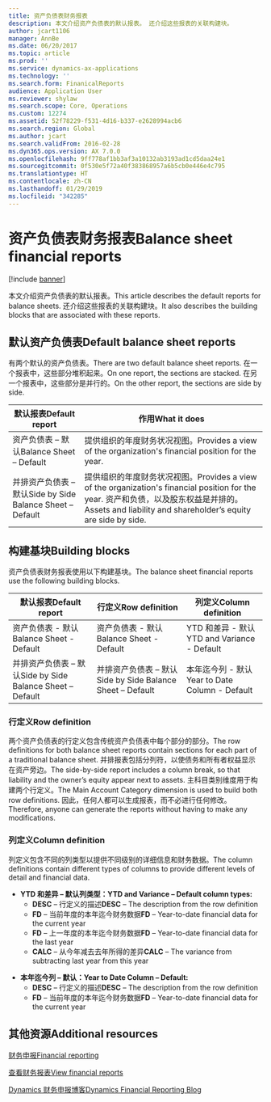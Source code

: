```yaml
---
title: 资产负债表财务报表
description: 本文介绍资产负债表的默认报表。 还介绍这些报表的关联构建块。
author: jcart1106
manager: AnnBe
ms.date: 06/20/2017
ms.topic: article
ms.prod: ''
ms.service: dynamics-ax-applications
ms.technology: ''
ms.search.form: FinanicalReports
audience: Application User
ms.reviewer: shylaw
ms.search.scope: Core, Operations
ms.custom: 12274
ms.assetid: 52f78229-f531-4d16-b337-e2628994acb6
ms.search.region: Global
ms.author: jcart
ms.search.validFrom: 2016-02-28
ms.dyn365.ops.version: AX 7.0.0
ms.openlocfilehash: 9ff778af1bb3af3a10132ab3193ad1cd5daa24e1
ms.sourcegitcommit: 0f530e5f72a40f383868957a6b5cb0e446e4c795
ms.translationtype: HT
ms.contentlocale: zh-CN
ms.lasthandoff: 01/29/2019
ms.locfileid: "342285"
---
```

# <a name="balance-sheet-financial-reports"></a><span data-ttu-id="39e7e-104">资产负债表财务报表</span><span class="sxs-lookup"><span data-stu-id="39e7e-104">Balance sheet financial reports</span></span>

[!include [banner](../includes/banner.md)]

<span data-ttu-id="39e7e-105">本文介绍资产负债表的默认报表。</span><span class="sxs-lookup"><span data-stu-id="39e7e-105">This article describes the default reports for balance sheets.</span></span> <span data-ttu-id="39e7e-106">还介绍这些报表的关联构建块。</span><span class="sxs-lookup"><span data-stu-id="39e7e-106">It also describes the building blocks that are associated with these reports.</span></span> 

<a name="default-balance-sheet-reports"></a><span data-ttu-id="39e7e-107">默认资产负债表</span><span class="sxs-lookup"><span data-stu-id="39e7e-107">Default balance sheet reports</span></span>
-----------------------------

<span data-ttu-id="39e7e-108">有两个默认的资产负债表。</span><span class="sxs-lookup"><span data-stu-id="39e7e-108">There are two default balance sheet reports.</span></span> <span data-ttu-id="39e7e-109">在一个报表中，这些部分堆积起来。</span><span class="sxs-lookup"><span data-stu-id="39e7e-109">On one report, the sections are stacked.</span></span> <span data-ttu-id="39e7e-110">在另一个报表中，这些部分是并行的。</span><span class="sxs-lookup"><span data-stu-id="39e7e-110">On the other report, the sections are side by side.</span></span>

| <span data-ttu-id="39e7e-111">默认报表</span><span class="sxs-lookup"><span data-stu-id="39e7e-111">Default report</span></span>                       | <span data-ttu-id="39e7e-112">作用</span><span class="sxs-lookup"><span data-stu-id="39e7e-112">What it does</span></span>                                                                                                                           |
|--------------------------------------|----------------------------------------------------------------------------------------------------------------------------------------|
| <span data-ttu-id="39e7e-113">资产负债表 – 默认</span><span class="sxs-lookup"><span data-stu-id="39e7e-113">Balance Sheet – Default</span></span>              | <span data-ttu-id="39e7e-114">提供组织的年度财务状况视图。</span><span class="sxs-lookup"><span data-stu-id="39e7e-114">Provides a view of the organization's financial position for the year.</span></span>                                                                 |
| <span data-ttu-id="39e7e-115">并排资产负债表 – 默认</span><span class="sxs-lookup"><span data-stu-id="39e7e-115">Side by Side Balance Sheet – Default</span></span> | <span data-ttu-id="39e7e-116">提供组织的年度财务状况视图。</span><span class="sxs-lookup"><span data-stu-id="39e7e-116">Provides a view of the organization's financial position for the year.</span></span> <span data-ttu-id="39e7e-117">资产和负债，以及股东权益是并排的。</span><span class="sxs-lookup"><span data-stu-id="39e7e-117">Assets and liability and shareholder’s equity are side by side.</span></span> |

## <a name="building-blocks"></a><span data-ttu-id="39e7e-118">构建基块</span><span class="sxs-lookup"><span data-stu-id="39e7e-118">Building blocks</span></span>
<span data-ttu-id="39e7e-119">资产负债表财务报表使用以下构建基块。</span><span class="sxs-lookup"><span data-stu-id="39e7e-119">The balance sheet financial reports use the following building blocks.</span></span>

| <span data-ttu-id="39e7e-120">默认报表</span><span class="sxs-lookup"><span data-stu-id="39e7e-120">Default report</span></span>                       | <span data-ttu-id="39e7e-121">行定义</span><span class="sxs-lookup"><span data-stu-id="39e7e-121">Row definition</span></span>                       | <span data-ttu-id="39e7e-122">列定义</span><span class="sxs-lookup"><span data-stu-id="39e7e-122">Column definition</span></span>             |
|--------------------------------------|--------------------------------------|-------------------------------|
| <span data-ttu-id="39e7e-123">资产负债表 - 默认</span><span class="sxs-lookup"><span data-stu-id="39e7e-123">Balance Sheet - Default</span></span>              | <span data-ttu-id="39e7e-124">资产负债表 - 默认</span><span class="sxs-lookup"><span data-stu-id="39e7e-124">Balance Sheet - Default</span></span>              | <span data-ttu-id="39e7e-125">YTD 和差异 - 默认</span><span class="sxs-lookup"><span data-stu-id="39e7e-125">YTD and Variance - Default</span></span>    |
| <span data-ttu-id="39e7e-126">并排资产负债表 – 默认</span><span class="sxs-lookup"><span data-stu-id="39e7e-126">Side by Side Balance Sheet – Default</span></span> | <span data-ttu-id="39e7e-127">并排资产负债表 – 默认</span><span class="sxs-lookup"><span data-stu-id="39e7e-127">Side by Side Balance Sheet – Default</span></span> | <span data-ttu-id="39e7e-128">本年迄今列 - 默认</span><span class="sxs-lookup"><span data-stu-id="39e7e-128">Year to Date Column - Default</span></span> |

### <a name="row-definition"></a><span data-ttu-id="39e7e-129">行定义</span><span class="sxs-lookup"><span data-stu-id="39e7e-129">Row definition</span></span>

<span data-ttu-id="39e7e-130">两个资产负债表的行定义包含传统资产负债表中每个部分的部分。</span><span class="sxs-lookup"><span data-stu-id="39e7e-130">The row definitions for both balance sheet reports contain sections for each part of a traditional balance sheet.</span></span> <span data-ttu-id="39e7e-131">并排报表包括分列符，以使债务和所有者权益显示在资产旁边。</span><span class="sxs-lookup"><span data-stu-id="39e7e-131">The side-by-side report includes a column break, so that liability and the owner’s equity appear next to assets.</span></span> <span data-ttu-id="39e7e-132">主科目类别维度用于构建两个行定义。</span><span class="sxs-lookup"><span data-stu-id="39e7e-132">The Main Account Category dimension is used to build both row definitions.</span></span> <span data-ttu-id="39e7e-133">因此，任何人都可以生成报表，而不必进行任何修改。</span><span class="sxs-lookup"><span data-stu-id="39e7e-133">Therefore, anyone can generate the reports without having to make any modifications.</span></span>

### <a name="column-definition"></a><span data-ttu-id="39e7e-134">列定义</span><span class="sxs-lookup"><span data-stu-id="39e7e-134">Column definition</span></span>

<span data-ttu-id="39e7e-135">列定义包含不同的列类型以提供不同级别的详细信息和财务数据。</span><span class="sxs-lookup"><span data-stu-id="39e7e-135">The column definitions contain different types of columns to provide different levels of detail and financial data.</span></span>

-   <span data-ttu-id="39e7e-136">**YTD 和差异 – 默认列类型：**</span><span class="sxs-lookup"><span data-stu-id="39e7e-136">**YTD and Variance – Default column types:**</span></span>
    -   <span data-ttu-id="39e7e-137">**DESC** – 行定义的描述</span><span class="sxs-lookup"><span data-stu-id="39e7e-137">**DESC** – The description from the row definition</span></span>
    -   <span data-ttu-id="39e7e-138">**FD** – 当前年度的本年迄今财务数据</span><span class="sxs-lookup"><span data-stu-id="39e7e-138">**FD** – Year-to-date financial data for the current year</span></span>
    -   <span data-ttu-id="39e7e-139">**FD** – 上一年度的本年迄今财务数据</span><span class="sxs-lookup"><span data-stu-id="39e7e-139">**FD** – Year-to-date financial data for the last year</span></span>
    -   <span data-ttu-id="39e7e-140">**CALC** – 从今年减去去年所得的差异</span><span class="sxs-lookup"><span data-stu-id="39e7e-140">**CALC** – The variance from subtracting last year from this year</span></span>

<!-- -->

-   <span data-ttu-id="39e7e-141">**本年迄今列 – 默认：**</span><span class="sxs-lookup"><span data-stu-id="39e7e-141">**Year to Date Column – Default:**</span></span>
    -   <span data-ttu-id="39e7e-142">**DESC** – 行定义的描述</span><span class="sxs-lookup"><span data-stu-id="39e7e-142">**DESC** – The description from the row definition</span></span>
    -   <span data-ttu-id="39e7e-143">**FD** – 当前年度的本年迄今财务数据</span><span class="sxs-lookup"><span data-stu-id="39e7e-143">**FD** – Year-to-date financial data for the current year</span></span>



<a name="additional-resources"></a><span data-ttu-id="39e7e-144">其他资源</span><span class="sxs-lookup"><span data-stu-id="39e7e-144">Additional resources</span></span>
--------

[<span data-ttu-id="39e7e-145">财务申报</span><span class="sxs-lookup"><span data-stu-id="39e7e-145">Financial reporting</span></span>](financial-reporting-getting-started.md)

[<span data-ttu-id="39e7e-146">查看财务报表</span><span class="sxs-lookup"><span data-stu-id="39e7e-146">View financial reports</span></span>](view-financial-reports.md)

[<span data-ttu-id="39e7e-147">Dynamics 财务申报博客</span><span class="sxs-lookup"><span data-stu-id="39e7e-147">Dynamics Financial Reporting Blog</span></span>](http://blogs.msdn.com/b/dynamics_financial_reporting/)



